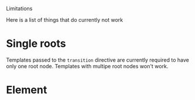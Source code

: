 Limitations


Here is a list of things that do currently not work

# Single roots

Templates passed to the `transition` directive are currently required to have only one
root node.
Templates with multipe root nodes won't work.

# Element

